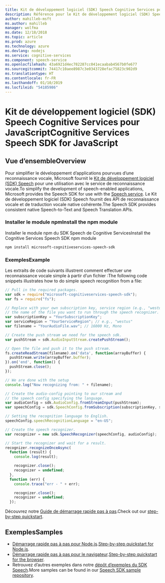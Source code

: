 ```yaml
---
title: Kit de développement logiciel (SDK) Speech Cognitive Services pour JavaScript
description: Référence pour le Kit de développement logiciel (SDK) Speech Cognitive Services pour JavaScript
author: mahilleb-msft
ms.author: mahilleb
manager: wolfma
ms.date: 12/18/2018
ms.topic: article
ms.prod: azure
ms.technology: azure
ms.devlang: nodejs
ms.service: cognitive-services
ms.component: speech-service
ms.openlocfilehash: 43a6921d4ec782287cc041ecaabab4567b0fe677
ms.sourcegitcommit: 74417c10aee8987c3e0343728efac75823c902d9
ms.translationtype: HT
ms.contentlocale: fr-FR
ms.lasthandoff: 01/10/2019
ms.locfileid: "54185986"
---
```

# <a name="cognitive-services-speech-sdk-for-javascript"></a><span data-ttu-id="bc8d7-103">Kit de développement logiciel (SDK) Speech Cognitive Services pour JavaScript</span><span class="sxs-lookup"><span data-stu-id="bc8d7-103">Cognitive Services Speech SDK for JavaScript</span></span>

## <a name="overview"></a><span data-ttu-id="bc8d7-104">Vue d’ensemble</span><span class="sxs-lookup"><span data-stu-id="bc8d7-104">Overview</span></span>

<span data-ttu-id="bc8d7-105">Pour simplifier le développement d’applications pourvues d’une reconnaissance vocale, Microsoft fournit le [Kit de développement logiciel (SDK) Speech](https://aka.ms/csspeech) pour une utilisation avec le service de reconnaissance vocale.</span><span class="sxs-lookup"><span data-stu-id="bc8d7-105">To simplify the development of speech-enabled applications, Microsoft provides the Speech SDK for use with the [Speech service](https://aka.ms/csspeech).</span></span>
<span data-ttu-id="bc8d7-106">Le Kit de développement logiciel (SDK) Speech fournit des API de reconnaissance vocale et de traduction vocale native cohérente.</span><span class="sxs-lookup"><span data-stu-id="bc8d7-106">The Speech SDK provides consistent native Speech-to-Text and Speech Translation APIs.</span></span>

### <a name="install-the-npm-module"></a><span data-ttu-id="bc8d7-107">Installer le module npm</span><span class="sxs-lookup"><span data-stu-id="bc8d7-107">Install the npm module</span></span>

<span data-ttu-id="bc8d7-108">Installer le module npm du SDK Speech de Cognitive Services</span><span class="sxs-lookup"><span data-stu-id="bc8d7-108">Install the Cognitive Services Speech SDK npm module</span></span>

```bash
npm install microsoft-cognitiveservices-speech-sdk
```

### <a name="example"></a><span data-ttu-id="bc8d7-109">Exemples</span><span class="sxs-lookup"><span data-stu-id="bc8d7-109">Example</span></span> 

<span data-ttu-id="bc8d7-110">Les extraits de code suivants illustrent comment effectuer une reconnaissance vocale simple à partir d’un fichier :</span><span class="sxs-lookup"><span data-stu-id="bc8d7-110">The following code snippets illustrates how to do simple speech recognition from a file:</span></span>

```javascript 
// Pull in the required packages.
var sdk = require("microsoft-cognitiveservices-speech-sdk");
var fs = require("fs");

// Replace with your own subscription key, service region (e.g., "westus"), and
// the name of the file you want to run through the speech recognizer.
var subscriptionKey = "YourSubscriptionKey";
var serviceRegion = "YourServiceRegion"; // e.g., "westus"
var filename = "YourAudioFile.wav"; // 16000 Hz, Mono

// Create the push stream we need for the speech sdk.
var pushStream = sdk.AudioInputStream.createPushStream();

// Open the file and push it to the push stream.
fs.createReadStream(filename).on('data', function(arrayBuffer) {
  pushStream.write(arrayBuffer.buffer);
}).on('end', function() {
  pushStream.close();
});

// We are done with the setup
console.log("Now recognizing from: " + filename);

// Create the audio-config pointing to our stream and
// the speech config specifying the language.
var audioConfig = sdk.AudioConfig.fromStreamInput(pushStream);
var speechConfig = sdk.SpeechConfig.fromSubscription(subscriptionKey, serviceRegion);

// Setting the recognition language to English.
speechConfig.speechRecognitionLanguage = "en-US";

// Create the speech recognizer.
var recognizer = new sdk.SpeechRecognizer(speechConfig, audioConfig);

// Start the recognizer and wait for a result.
recognizer.recognizeOnceAsync(
  function (result) {
    console.log(result);

    recognizer.close();
    recognizer = undefined;
  },
  function (err) {
    console.trace("err - " + err);

    recognizer.close();
    recognizer = undefined;
  });
``` 

<span data-ttu-id="bc8d7-111">Découvrez notre [Guide de démarrage rapide pas à pas](/azure/cognitive-services/speech-service/quickstart-js-node).</span><span class="sxs-lookup"><span data-stu-id="bc8d7-111">Check out our [step-by-step quickstart](/azure/cognitive-services/speech-service/quickstart-js-node).</span></span>

## <a name="samples"></a><span data-ttu-id="bc8d7-112">Exemples</span><span class="sxs-lookup"><span data-stu-id="bc8d7-112">Samples</span></span>

* <span data-ttu-id="bc8d7-113">[Démarrage rapide pas à pas pour Node.js](/azure/cognitive-services/speech-service/quickstart-js-node).</span><span class="sxs-lookup"><span data-stu-id="bc8d7-113">[Step-by-step quickstart for Node.js](/azure/cognitive-services/speech-service/quickstart-js-node).</span></span>
* <span data-ttu-id="bc8d7-114">[Démarrage rapide pas à pas pour le navigateur](/azure/cognitive-services/speech-service/quickstart-js-browser).</span><span class="sxs-lookup"><span data-stu-id="bc8d7-114">[Step-by-step quickstart for the browser](/azure/cognitive-services/speech-service/quickstart-js-browser).</span></span>
* <span data-ttu-id="bc8d7-115">Retrouvez d’autres exemples dans notre [dépôt d’exemples du SDK Speech](https://aka.ms/csspeech/samples).</span><span class="sxs-lookup"><span data-stu-id="bc8d7-115">More samples can be found in our [Speech SDK sample repository](https://aka.ms/csspeech/samples).</span></span>
